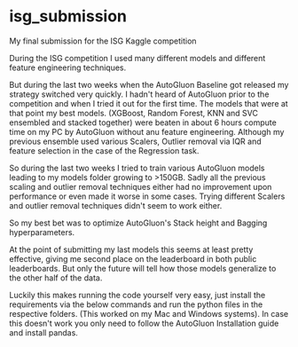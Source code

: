 # isg_submission
My final submission for the ISG Kaggle competition

During the ISG competition I used many different models and different feature engineering techniques.

But during the last two weeks when the AutoGluon Baseline got released my strategy switched very quickly. I hadn't heard of AutoGluon prior to the competition and when I tried it out for the first time. The models that were at that point my best models. (XGBoost, Random Forest, KNN and SVC ensembled and stacked together) were beaten in about 6 hours compute time on my PC by AutoGluon without anu feature engineering. Although my previous ensemble used various Scalers, Outlier removal via IQR and feature selection in the case of the Regression task.

So during the last two weeks I tried to train various AutoGluon models leading to my models folder growing to >150GB. Sadly all the previous scaling and outlier removal techniques either had no improvement upon performance or even made it worse in some cases. Trying different Scalers and outlier removal techniques didn't seem to work either.

So my best bet was to optimize AutoGluon's Stack height and Bagging hyperparameters.

At the point of submitting my last models this seems at least pretty effective, giving me second place on the leaderboard in both public leaderboards. But only the future will tell how those models generalize to the other half of the data.

Luckily this makes running the code yourself very easy, just install the requirements via the below commands and run the python files in the respective folders. (This worked on my Mac and Windows systems). In case this doesn't work you only need to follow the AutoGluon Installation guide and install pandas.

